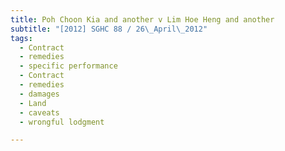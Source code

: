```yaml
---
title: Poh Choon Kia and another v Lim Hoe Heng and another 
subtitle: "[2012] SGHC 88 / 26\_April\_2012"
tags:
  - Contract
  - remedies
  - specific performance
  - Contract
  - remedies
  - damages
  - Land
  - caveats
  - wrongful lodgment

---
```


